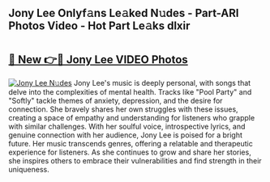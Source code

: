 ## Jony Lee Onlyf𝚊ns Le𝚊ked N𝚞des - Part-ARl Photos Video - Hot Part Le𝚊ks dlxir

# <h2><a href="http://ab39321.deff.icu/?id=Jony+Lee">🔗 New 👉🔴 Jony Lee VIDEO Photos</a></h2>

[![Jony Lee N𝚞des](https://i.imgur.com/rIISA9y.gif)](http://ab39321.deff.icu/?id=Jony+Lee)
Jony Lee's music is deeply personal, with songs that delve into the complexities of mental health. Tracks like "Pool Party" and "Softly" tackle themes of anxiety, depression, and the desire for connection. She bravely shares her own struggles with these issues, creating a space of empathy and understanding for listeners who grapple with similar challenges. With her soulful voice, introspective lyrics, and genuine connection with her audience, Jony Lee is poised for a bright future. Her music transcends genres, offering a relatable and therapeutic experience for listeners. As she continues to grow and share her stories, she inspires others to embrace their vulnerabilities and find strength in their uniqueness.

